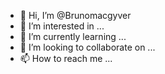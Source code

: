- 👋 Hi, I’m @Brunomacgyver
- 👀 I’m interested in ...
- 🌱 I’m currently learning ...
- 💞️ I’m looking to collaborate on ...
- 📫 How to reach me ...

<!---
Brunomacgyver/Brunomacgyver is a ✨ special ✨ repository because its `README.md` (this file) appears on your GitHub profile.
You can click the Preview link to take a look at your changes.
--->
